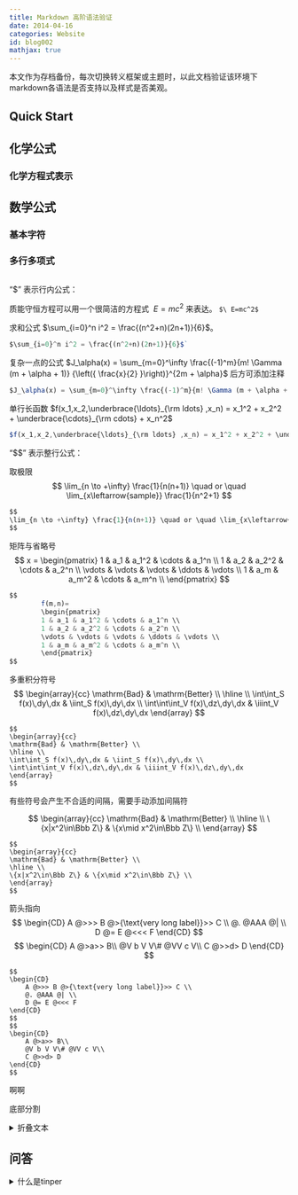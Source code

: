 ```yaml
---
title: Markdown 高阶语法验证
date: 2014-04-16
categories: Website
id: blog002
mathjax: true
---
```

本文作为存档备份，每次切换转义框架或主题时，以此文档验证该环境下markdown各语法是否支持以及样式是否美观。

## Quick Start

## 化学公式


### 化学方程式表示





## 数学公式

### 基本字符

### 多行多项式
```

```

“$” 表示行内公式：

质能守恒方程可以用一个很简洁的方程式 $\ E=mc^2$ 来表达。 `$\ E=mc^2$`

求和公式 $\sum_{i=0}^n i^2 = \frac{(n^2+n)(2n+1)}{6}$。 

```js
$\sum_{i=0}^n i^2 = \frac{(n^2+n)(2n+1)}{6}$`
```

复杂一点的公式
$J_\alpha(x) = \sum_{m=0}^\infty \frac{(-1)^m}{m! \Gamma (m + \alpha + 1)} {\left({ \frac{x}{2} }\right)}^{2m + \alpha}$  后方可添加注释

```js
$J_\alpha(x) = \sum_{m=0}^\infty \frac{(-1)^m}{m! \Gamma (m + \alpha + 1)} {\left({ \frac{x}{2} }\right)}^{2m + \alpha}$
```

单行长函数 
$f(x_1,x_2,\underbrace{\ldots}_{\rm ldots} ,x_n) = x_1^2 + x_2^2 + \underbrace{\cdots}_{\rm cdots} + x_n^2$

```js
$f(x_1,x_2,\underbrace{\ldots}_{\rm ldots} ,x_n) = x_1^2 + x_2^2 + \underbrace{\cdots}_{\rm cdots} + x_n^2$
```


“$$” 表示整行公式：

取极限
$$ 
\lim_{n \to +\infty} \frac{1}{n(n+1)} \quad or \quad \lim_{x\leftarrow{sample}} \frac{1}{n^2+1} 
$$

```js
$$
\lim_{n \to +\infty} \frac{1}{n(n+1)} \quad or \quad \lim_{x\leftarrow{sample}} \frac{1}{n^2+1} 
$$
```

矩阵与省略号
$$
        x =
        \begin{pmatrix}
        1 & a_1 & a_1^2 & \cdots & a_1^n \\
        1 & a_2 & a_2^2 & \cdots & a_2^n \\
        \vdots & \vdots & \vdots & \ddots & \vdots \\
        1 & a_m & a_m^2 & \cdots & a_m^n \\
        \end{pmatrix}
$$
```js
$$
        f(m,n)=
        \begin{pmatrix}
        1 & a_1 & a_1^2 & \cdots & a_1^n \\
        1 & a_2 & a_2^2 & \cdots & a_2^n \\
        \vdots & \vdots & \vdots & \ddots & \vdots \\
        1 & a_m & a_m^2 & \cdots & a_m^n \\
        \end{pmatrix}
$$
```

多重积分符号
$$
\begin{array}{cc}
\mathrm{Bad} & \mathrm{Better} \\
\hline \\
\int\int_S f(x)\,dy\,dx & \iint_S f(x)\,dy\,dx \\
\int\int\int_V f(x)\,dz\,dy\,dx & \iiint_V f(x)\,dz\,dy\,dx
\end{array}
$$

```
$$
\begin{array}{cc}
\mathrm{Bad} & \mathrm{Better} \\
\hline \\
\int\int_S f(x)\,dy\,dx & \iint_S f(x)\,dy\,dx \\
\int\int\int_V f(x)\,dz\,dy\,dx & \iiint_V f(x)\,dz\,dy\,dx
\end{array}
$$
```
有些符号会产生不合适的间隔，需要手动添加间隔符 

$$
\begin{array}{cc}
\mathrm{Bad} & \mathrm{Better} \\
\hline \\
\{x|x^2\in\Bbb Z\} & \{x\mid x^2\in\Bbb Z\} \\
\end{array}
$$

```
$$
\begin{array}{cc}
\mathrm{Bad} & \mathrm{Better} \\
\hline \\
\{x|x^2\in\Bbb Z\} & \{x\mid x^2\in\Bbb Z\} \\
\end{array}
$$
```

箭头指向
$$
\begin{CD}
    A @>>> B @>{\text{very long label}}>> C \\
    @. @AAA @| \\
    D @= E @<<< F
\end{CD}
$$
$$
\begin{CD}
    A @>a>> B\\
    @V b V V\# @VV c V\\
    C @>>d> D
\end{CD}
$$

```
$$
\begin{CD}
    A @>>> B @>{\text{very long label}}>> C \\
    @. @AAA @| \\
    D @= E @<<< F
\end{CD}
$$
$$
\begin{CD}
    A @>a>> B\\
    @V b V V\# @VV c V\\
    C @>>d> D
\end{CD}
$$
```

啊啊

底部分割


<details>
	<summary>折叠文本</summary>
	`hexo`是什么？
	#### 啊啊啊啊啊eeee鹅鹅鹅饿
</details>

## 问答

<details>
  <summary>什么是tinper</summary>
    
`tinper`是开源前端技术平台。<br>
 鹅鹅鹅饿
 ##### 啊啊啊啊啊eeee鹅鹅鹅饿
    
 ```
    int a = 0;
    
 ```
</details>